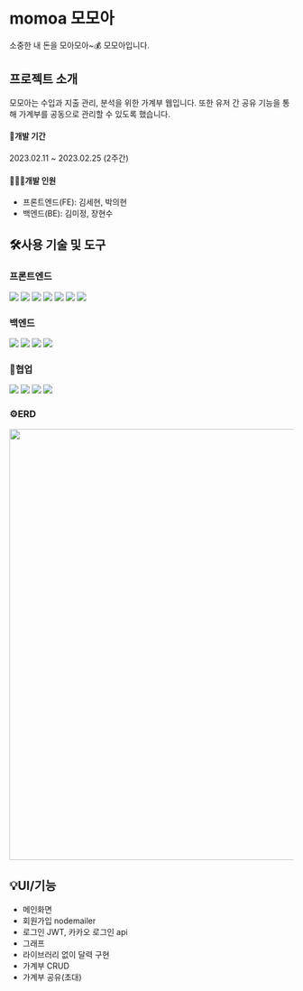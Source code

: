 # momoa 모모아
소중한 내 돈을 모아모아~💰 모모아입니다.  
 
## 프로젝트 소개
모모아는 수입과 지출 관리, 분석을 위한 가계부 웹입니다. 또한 유저 간 공유 기능을 통해 가계부를 공동으로 관리할 수 있도록 했습니다.  

#### 📍개발 기간
2023.02.11 ~ 2023.02.25 (2주간)  

#### 👩🏻‍💻개발 인원  

- 프론트엔드(FE): 김세현, 박의현
- 백엔드(BE): 김미정, 장현수   
   
   


## 🛠사용 기술 및 도구  

### 프론트엔드  

<p>
<img src="https://img.shields.io/badge/html5-E34F26?style=for-the-badge&logo=html5&logoColor=white"> 
<img src="https://img.shields.io/badge/css-1572B6?style=for-the-badge&logo=css3&logoColor=white">
<img src="https://img.shields.io/badge/tailwindcss-06B6D4?style=for-the-badge&logo=tailwindcss&logoColor=white">
<img src="https://img.shields.io/badge/javascript-F7DF1E?style=for-the-badge&logo=javascript&logoColor=black">
<img src="https://img.shields.io/badge/react-61DAFB?style=for-the-badge&logo=react&logoColor=black">
<img src="https://img.shields.io/badge/recoil-764ABC?style=for-the-badge&logo=react&logoColor=white">
<img src="https://img.shields.io/badge/reactquery-FF4154?style=for-the-badge&logo=reactquery&logoColor=white">
</p>  

### 백엔드  

<p>
<img src="https://img.shields.io/badge/node.js-339933?style=for-the-badge&logo=Node.js&logoColor=white">
<img src="https://img.shields.io/badge/express-000000?style=for-the-badge&logo=express&logoColor=white">
<img src="https://img.shields.io/badge/mysql-4479A1?style=for-the-badge&logo=mysql&logoColor=white">
<img src="https://img.shields.io/badge/sequelize-52B0E7?style=for-the-badge&logo=sequelize&logoColor=white">

</p>  


### 👥협업  

<p>
<img src="https://img.shields.io/badge/git-F05032?style=for-the-badge&logo=git&logoColor=white">
<img src="https://img.shields.io/badge/github-181717?style=for-the-badge&logo=github&logoColor=white">
<img src="https://img.shields.io/badge/notion-000000?style=for-the-badge&logo=notion&logoColor=white">
<img src="https://img.shields.io/badge/slack-4A154B?style=for-the-badge&logo=slack&logoColor=white">
</p>  



### ⚙️ERD  

<img width="764" src="https://user-images.githubusercontent.com/116782390/229264966-78057988-53dd-4472-abd0-9156e6917da8.png">  



## 💡UI/기능  

- 메인화면
- 회원가입 nodemailer
- 로그인 JWT, 카카오 로그인 api
- 그래프
- 라이브러리 없이 달력 구현
- 가계부 CRUD
- 가계부 공유(초대)  


